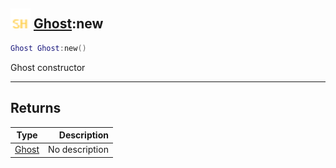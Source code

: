 ## <img src="../../.gitbook/assets/shared.png" width="32" height="32" /> [Ghost](../ghost/README.md):new

```lua
Ghost Ghost:new()
```

Ghost constructor

-----------------
## Returns

| Type   | Description |
| ------ | ----------: |
| [Ghost](../ghost/README.md) | No description |
